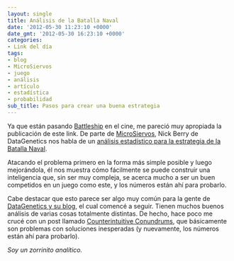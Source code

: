 ```yaml
---
layout: single
title: Análisis de la Batalla Naval
date: '2012-05-30 11:23:10 +0000'
date_gmt: '2012-05-30 16:23:10 +0000'
categories:
- Link del día
tags:
- blog
- MicroSiervos
- juego
- análisis
- artículo
- estadística
- probabilidad
sub_title: Pasos para crear una buena estrategia
---
```


Ya que están pasando [Battleship](http://www.imdb.com/title/tt1440129/) en el cine, me pareció muy apropiada la publicación de este link. De parte de [MicroSiervos](http://juegos.microsiervos.com/clasicos/batalla-naval-analisis.html), Nick Berry de DataGenetics nos habla de un [análisis estadístico para la estrategia de la Batalla Naval](http://www.datagenetics.com/blog/december32011/index.html).

Atacando el problema primero en la forma más simple posible y luego mejorándola, él nos muestra cómo fácilmente se puede construir una inteligencia que, sin ser muy compleja, se acerca mucho a ser un buen competidos en un juego como este, y los números están ahí para probarlo.

Cabe destacar que esto parece ser algo muy común para la gente de [DataGenetics y su blog](http://www.datagenetics.com/blog.html), el cual comencé a seguir. Tienen muchos buenos análisis de varias cosas totalmente distintas. De hecho, hace poco me crucé con un post llamado [Counterintuitive Conundrums](http://www.datagenetics.com/blog/may12012/index.html), que básicamente son problemas con soluciones inesperadas (y nuevamente, los números están ahí para probarlo).

_Soy un zorrinito analítico._
